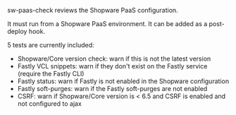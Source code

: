 sw-paas-check reviews the Shopware PaaS configuration.

It must run from a Shopware PaaS environment. It can be added as a post-deploy hook.

5 tests are currently included:
* Shopware/Core version check: warn if this is not the latest version
* Fastly VCL snippets: warn if they don't exist on the Fastly service (require the Fastly CLI)
* Fastly status: warn if Fastly is not enabled in the Shopware configuration
* Fastly soft-purges: warn if the Fastly soft-purges are not enabled
* CSRF: warn if Shopware/Core version is < 6.5 and CSRF is enabled and not configured to ajax